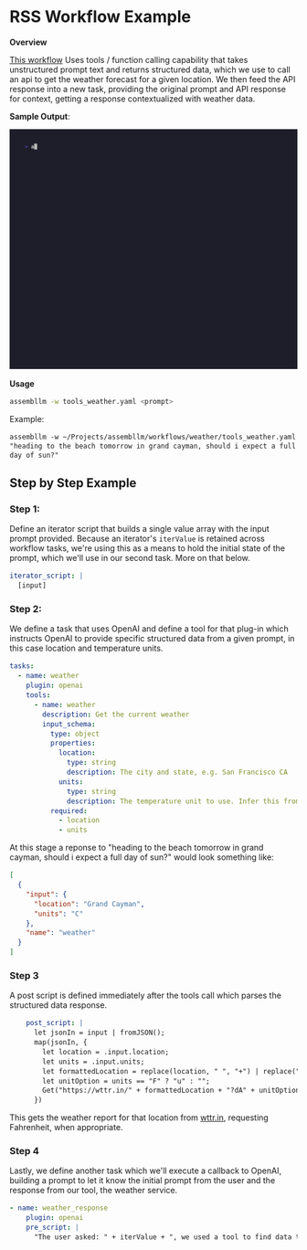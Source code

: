 # RSS Workflow Example

**Overview**

[This workflow](./tools_weather.yaml) Uses tools / function calling capability that takes unstructured prompt text and returns structured data, which we use to call an api to get the weather forecast for a given location. We then feed the API response into a new task, providing the original prompt and API response for context, getting a response contextualized with weather data.

**Sample Output**:

![weather](weather.gif)

**Usage**

```sh
assembllm -w tools_weather.yaml <prompt>
```

Example:

```
assembllm -w ~/Projects/assembllm/workflows/weather/tools_weather.yaml "heading to the beach tomorrow in grand cayman, should i expect a full day of sun?"
```

## Step by Step Example

### Step 1: 

Define an iterator script that builds a single value array with the input prompt provided.  Because an iterator's `iterValue` is retained across workflow tasks, we're using this as a means to hold the initial state of the prompt, which we'll use in our second task.  More on that below.

```yaml
iterator_script: |
  [input]
```

### Step 2:

We define a task that uses OpenAI and define a tool for that plug-in which instructs OpenAI to provide specific structured data from a given prompt, in this case location and temperature units.

```yaml
tasks:
  - name: weather
    plugin: openai
    tools:
      - name: weather
        description: Get the current weather
        input_schema:
          type: object
          properties:
            location:
              type: string
              description: The city and state, e.g. San Francisco CA
            units:
              type: string
              description: The temperature unit to use. Infer this from the users location. e.g. F or C.
          required:
            - location
            - units
```

At this stage a reponse to "heading to the beach tomorrow in grand cayman, should i expect a full day of sun?" would look something like:

```json
[
  {
    "input": {
      "location": "Grand Cayman",
      "units": "C"
    },
    "name": "weather"
  }
]
```

### Step 3

A post script is defined immediately after the tools call which parses the structured data response.    

```yaml
    post_script: |
      let jsonIn = input | fromJSON();
      map(jsonIn, {
        let location = .input.location;
        let units = .input.units;
        let formattedLocation = replace(location, " ", "+") | replace(",", "");
        let unitOption = units == "F" ? "u" : "";
        Get("https://wttr.in/" + formattedLocation + "?dA" + unitOption)
      })
```

This gets the weather report for that location from [wttr.in](https://wttr.in), requesting Fahrenheit, when appropriate.

### Step 4

Lastly, we define another task which we'll execute a callback to OpenAI, building a prompt to let it know the initial prompt from the user and the response from our tool, the weather service.

```yaml
- name: weather_response
    plugin: openai
    pre_script: |
      "The user asked: " + iterValue + ", we used a tool to find data to help answer, please summarize for them: " + input
```